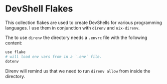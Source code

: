 # DevShell Flakes

This collection flakes are used to create DevShells for various programming languages. I use them in conjunction with `direnv` and `nix-direnv`.

The to use `direnv` the directory needs a `.envrc` file with the following content:

```bash
use flake
# will load env vars from in a `.env` file.
dotenv
```

Direnv will remind us that we need to run `direnv allow` from inside the directory.
